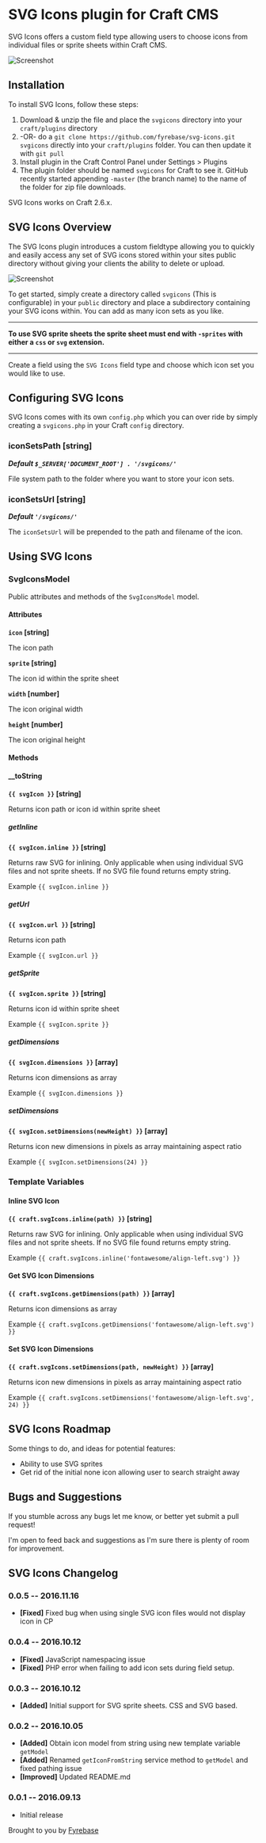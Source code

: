 # SVG Icons plugin for Craft CMS

SVG Icons offers a custom field type allowing users to choose icons from individual files or sprite sheets within Craft CMS.

![Screenshot](resources/screenshots/plugin_logo.png)

## Installation

To install SVG Icons, follow these steps:

1. Download & unzip the file and place the `svgicons` directory into your `craft/plugins` directory
2.  -OR- do a `git clone https://github.com/fyrebase/svg-icons.git svgicons` directly into your `craft/plugins` folder.  You can then update it with `git pull`
3. Install plugin in the Craft Control Panel under Settings > Plugins
4. The plugin folder should be named `svgicons` for Craft to see it.  GitHub recently started appending `-master` (the branch name) to the name of the folder for zip file downloads.

SVG Icons works on Craft 2.6.x.

## SVG Icons Overview

The SVG Icons plugin introduces a custom fieldtype allowing you to quickly and easily access any set of SVG icons stored within your sites public directory without giving your clients the ability to delete or upload.

![Screenshot](resources/screenshots/svg-icon-fieldtype.png)

To get started, simply create a directory called `svgicons` (This is configurable) in your `public` directory and place a subdirectory containing your SVG icons within. You can add as many icon sets as you like.

---

**To use SVG sprite sheets the sprite sheet must end with `-sprites` with either a `css` or `svg` extension.**

---

Create a field using the `SVG Icons` field type and choose which icon set you would like to use.

## Configuring SVG Icons

SVG Icons comes with its own `config.php` which you can over ride by simply creating a `svgicons.php` in your Craft `config` directory.

### iconSetsPath [string]

***Default `$_SERVER['DOCUMENT_ROOT'] . '/svgicons/'`***

File system path to the folder where you want to store your icon sets.

### iconSetsUrl [string]

***Default `'/svgicons/'`***

The `iconSetsUrl` will be prepended to the path and filename of the icon.

## Using SVG Icons

### SvgIconsModel

Public attributes and methods of the `SvgIconsModel` model.

#### Attributes

**`icon` [string]**

The icon path

**`sprite` [string]**

The icon id within the sprite sheet

**`width` [number]**

The icon original width

**`height` [number]**

The icon original height

#### Methods

#### \__toString

**`{{ svgIcon }}` [string]**

Returns icon path or icon id within sprite sheet


##### getInline

**`{{ svgIcon.inline }}` [string]**

Returns raw SVG for inlining. Only applicable when using individual SVG files and not sprite sheets.
If no SVG file found returns empty string.

Example `{{ svgIcon.inline }}`

##### getUrl

**`{{ svgIcon.url }}` [string]**

Returns icon path

Example `{{ svgIcon.url }}`

##### getSprite

**`{{ svgIcon.sprite }}` [string]**

Returns icon id within sprite sheet

Example `{{ svgIcon.sprite }}`

##### getDimensions

**`{{ svgIcon.dimensions }}` [array]**

Returns icon dimensions as array

Example `{{ svgIcon.dimensions }}`

##### setDimensions

**`{{ svgIcon.setDimensions(newHeight) }}` [array]**

Returns icon new dimensions in pixels as array maintaining aspect ratio

Example `{{ svgIcon.setDimensions(24) }}`

### Template Variables

#### Inline SVG Icon

**`{{ craft.svgIcons.inline(path) }}` [string]**

Returns raw SVG for inlining. Only applicable when using individual SVG files and not sprite sheets.
If no SVG file found returns empty string.

Example `{{ craft.svgIcons.inline('fontawesome/align-left.svg') }}`

#### Get SVG Icon Dimensions

**`{{ craft.svgIcons.getDimensions(path) }}` [array]**

Returns icon dimensions as array

Example `{{ craft.svgIcons.getDimensions('fontawesome/align-left.svg') }}`

#### Set SVG Icon Dimensions

**`{{ craft.svgIcons.setDimensions(path, newHeight) }}` [array]**

Returns icon new dimensions in pixels as array maintaining aspect ratio

Example `{{ craft.svgIcons.setDimensions('fontawesome/align-left.svg', 24) }}`

## SVG Icons Roadmap

Some things to do, and ideas for potential features:

* Ability to use SVG sprites
* Get rid of the initial none icon allowing user to search straight away

## Bugs and Suggestions

If you stumble across any bugs let me know, or better yet submit a pull request!

I'm open to feed back and suggestions as I'm sure there is plenty of room for improvement.

## SVG Icons Changelog

### 0.0.5 -- 2016.11.16

* **[Fixed]** Fixed bug when using single SVG icon files would not display icon in CP

### 0.0.4 -- 2016.10.12

* **[Fixed]** JavaScript namespacing issue
* **[Fixed]** PHP error when failing to add icon sets during field setup.

### 0.0.3 -- 2016.10.12

* **[Added]** Initial support for SVG sprite sheets. CSS and SVG based.

### 0.0.2 -- 2016.10.05

* **[Added]** Obtain icon model from string using new template variable `getModel`
* **[Added]** Renamed `getIconFromString` service method to `getModel` and fixed pathing issue
* **[Improved]** Updated README.md

### 0.0.1 -- 2016.09.13

* Initial release

Brought to you by [Fyrebase](http://fyrebase.com)
